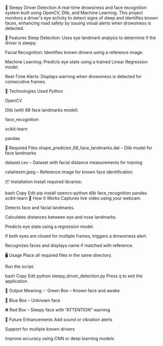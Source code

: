 
🛑 Sleepy Driver Detection
A real-time drowsiness and face recognition system built using OpenCV, Dlib, and Machine Learning. This project monitors a driver's eye activity to detect signs of sleep and identifies known faces, enhancing road safety by issuing visual alerts when drowsiness is detected.

🔧 Features
Sleep Detection: Uses eye landmark analysis to determine if the driver is sleepy.

Facial Recognition: Identifies known drivers using a reference image.

Machine Learning: Predicts eye state using a trained Linear Regression model.

Real-Time Alerts: Displays warning when drowsiness is detected for consecutive frames.

🧰 Technologies Used
Python

OpenCV

Dlib (with 68 face landmarks model)

face_recognition

scikit-learn

pandas

📁 Required Files
shape_predictor_68_face_landmarks.dat – Dlib model for face landmarks

dataset.csv – Dataset with facial distance measurements for training

celalresim.jpeg – Reference image for known face identification

📦 Installation
Install required libraries:

bash
Copy
Edit
pip install opencv-python dlib face_recognition pandas scikit-learn
🚀 How It Works
Captures live video using your webcam.

Detects face and facial landmarks.

Calculates distances between eye and nose landmarks.

Predicts eye state using a regression model.

If both eyes are closed for multiple frames, triggers a drowsiness alert.

Recognizes faces and displays name if matched with reference.

🖥️ Usage
Place all required files in the same directory.

Run the script:

bash
Copy
Edit
python sleepy_driver_detection.py
Press q to exit the application.

📌 Output Meaning
✅ Green Box – Known face and awake

🔷 Blue Box – Unknown face

❌ Red Box – Sleepy face with “ATTENTION” warning

🔄 Future Enhancements
Add sound or vibration alerts

Support for multiple known drivers

Improve accuracy using CNN or deep learning models
